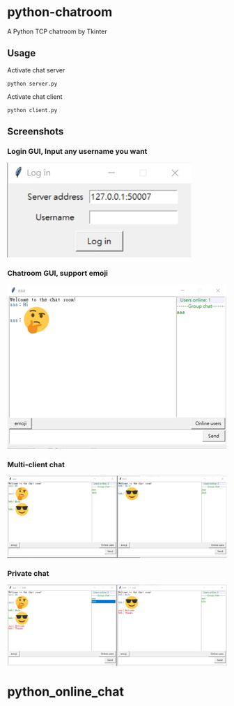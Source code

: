 # python-chatroom
A Python TCP chatroom by Tkinter

## Usage

Activate chat server
```
python server.py
```

Activate chat client
```
python client.py
```


## Screenshots
### Login GUI, Input any username you want
<img src="./images/login.jpg">


### Chatroom GUI, support emoji
<img src="./images/chatroom.jpg">

### Multi-client chat
<img src="./images/multi.jpg">



### Private chat
<img src="./images/private.jpg">



# python_online_chat
